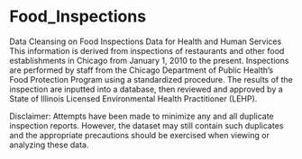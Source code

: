 # Food_Inspections

Data Cleansing on Food Inspections Data for Health and Human Services
This information is derived from inspections of restaurants and other food establishments in Chicago from January 1, 2010 to the present. Inspections are performed by staff 
from the Chicago Department of Public Health’s Food Protection Program using a standardized procedure. The results of the inspection are inputted into a database, then
reviewed and approved by a State of Illinois Licensed Environmental Health Practitioner (LEHP).

Disclaimer: Attempts have been made to minimize any and all duplicate inspection reports. However, the dataset may still contain such duplicates and the appropriate 
precautions should be exercised when viewing or analyzing these data.

